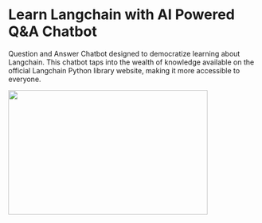 # Learn Langchain with AI Powered Q&A Chatbot
Question and Answer Chatbot designed to democratize learning about Langchain. This chatbot taps into the wealth of knowledge available on the official Langchain Python library website, making it more accessible to everyone.


<img src="[https://github.com/Mps24-7uk/uk/Learn-Langchain-with-AI-Powered-Q-A-Chatbot/blob/master/Images/Langchain.png](https://github.com/Mps24-7uk/Learn-Langchain-with-AI-Powered-Q-A-Chatbot/blob/main/Images/Langchain.png)" width="400" height="250">

